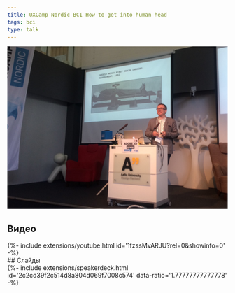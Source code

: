 ```yaml
---
title: UXCamp Nordic BCI How to get into human head
tags: bci
type: talk
---
```

![UXCampNordic 2018 Kirill Ulitin on Adobe XD Stage](/assets/images/uxcampnordic2018.jpg)

<!--more-->
## Видео
<div>{%- include extensions/youtube.html id='1fzssMvARJU?rel=0&showinfo=0' -%}</div>
## Слайды
<div>{%- include extensions/speakerdeck.html id='2c2cd39f2c514d8a804d069f7008c574' data-ratio='1.77777777777778' -%}</div>
